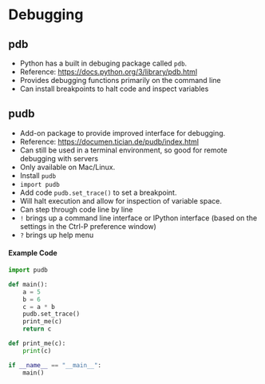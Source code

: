 # Debugging
## pdb
* Python has a built in debuging package called `pdb`.
* Reference: https://docs.python.org/3/library/pdb.html
* Provides debugging functions primarily on the command line
* Can install breakpoints to halt code and inspect variables
## pudb
* Add-on package to provide improved interface for debugging.
* Reference: https://documen.tician.de/pudb/index.html
* Can still be used in a terminal environment, so good for remote debugging
with servers
* Only available on Mac/Linux.
* Install `pudb`
* `import pudb`
* Add code `pudb.set_trace()` to set a breakpoint.
* Will halt execution and allow for inspection of variable space.
* Can step through code line by line
* `!` brings up a command line interface or IPython interface (based on the
settings in the Ctrl-P preference window)
* `?` brings up help menu
#### Example Code
```python
import pudb

def main():
    a = 5
    b = 6
    c = a * b
    pudb.set_trace()
    print_me(c)
    return c

def print_me(c):
    print(c)

if __name__ == "__main__":
    main()
```

  